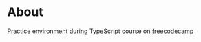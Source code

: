 # About

Practice environment during TypeScript course on [freecodecamp](https://www.youtube.com/watch?v=3qBXWUpoPHo)
